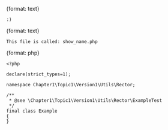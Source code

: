 {format: text}
```
:)
```

{format: text}
```
This file is called: show_name.php
```

{format: php}
```
<?php

declare(strict_types=1);

namespace Chapter1\Topic1\Version1\Utils\Rector;

/**
 * @see \Chapter1\Topic1\Version1\Utils\Rector\ExampleTest
 */
final class Example
{
}
```
